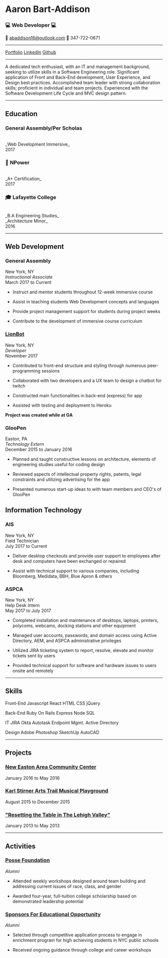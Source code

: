 # Aaron Bart-Addison 
### :computer: **Web Developer** :computer:

:email: abaddison16@outlook.com
:iphone: 347-722-0671
___
[Portfolio](https://ronaddy.github.io)
[LinkedIn](https://linkedin.com/in/abaddison16/)
[Github](https://github.com/RonAddy)
___

A dedicated tech enthusiast, with an IT and management background, seeking to utilize skills in a Software Engineering role. Significant application of Front and Back-End development, User Experience, and Design best practices.  Accomplished team leader with strong collaboration skills; proficient in individual and team projects. Experienced with the Software Development Life Cycle and MVC design pattern.

***

## Education

### **General Assembly/Per Scholas**
<br>
_Web Development Immersive_
<br>
2017

### :battery: **NPower**
<br>
_A+ Certification_
<br>
2017

### :mortar_board: **Lafayette College**
<br>
_B.A Engineering Studies_
<br>
_Architecture Minor_
<br>
2016

___

## Web Development 

### **General Assembly**
New York, NY
<br>
_Instructional Associate_
<br>
March 2017 to Current

* Instruct and mentor students throughout 12-week immersive course

* Assist in teaching students Web Development concepts and languages

* Provide project management support for students during project weeks

* Contribute to the development of immersive course curriculum 


### [**LionBot**](https://github.com/k1bs/lionbot)
New York, NY
<br>
_Developer_
<br>
November 2017

* Contributed to front-end structure and styling through numerous peer-programming sessions

* Collaborated with two developers and a UX team to design a chatbot for twitch

* Constructed main functionalities in back-end (express) for app

* Assisted with testing and deployment to Heroku

**Project was created while at GA**

### **GlooPen**
Easton, PA
<br>
_Technology Extern_
<br>
December 2015 to January 2016

* Planned and taught constructive lessons on architecture, elements of engineering studies useful for coding design

* Reviewed aspects of intellectual property rights, patents, legal constraints and utilizing advertising for the app

* Presented numerous start-up ideas to with team members and CEO's of GlooPen

## Information Technology

### **AIS**
New York, NY
<br>
Field Technician
<br>
July 2017 to Current
* Deliver desktop checkouts and provide user support to employees after desk and computers have been exchanged or repaired

* Assist with technical support to various companies, including Bloomberg, Medidata, BBH, Blue Apron & others

### **ASPCA**
New York, NY
<br>
Help Desk Intern
<br>
May 2017 to July 2017
* Completed installation and maintenance of desktops, laptops, printers, polycoms, webcams, docking stations and other equipment

* Managed user accounts, passwords, and domain access using Active Directory, AEM, and ASPCA administrative privileges 

* Utilized JIRA ticketing system to report, resolve, elevate and monitor tickets sent by users 

* Provided technical support for software and hardware issues to users onsite and remotely 

___

## Skills
Front-End
Javascript
React
HTML
CSS
jQuery

Back-End
Ruby On Rails
Express
Node
SQL

IT
JIRA
Okta
Autotask Endpoint Mgmt.
Active Directory

Design
Adobe Photoshop
SketchUp
AutoCAD

___

## Projects
### [New Easton Area Community Center](https://www.youtube.com/watch?v=1DJS8skHULk)
January 2016 to May 2016

### [Karl Stirner Arts Trail Musical Playground](https://sites.lafayette.edu/egrs451-fa15/ksat-playground/)
August 2015 to December 2015

### ["Resetting the Table in The Lehigh Valley"](https://sustainability.lafayette.edu/wp-content/uploads/sites/19/2016/03/Resetting-the-Table-in-the-Lehigh-Valley-Final-Print-Version-June-2014.pdf)
January 2013 to May 2013

___

## Activities

### [**Posse Foundation**](https://www.possefoundation.org/)
_Alumni_
* Attended weekly workshops designed around team building and addressing current issues of race, class, and gender

* Awarded four-year, full-tuition college scholarship based on demonstrated leadership potential

### [**Sponsors For Educational Opportunity**](http://www.seo-usa.org/)
_Alumni_
* Selected through competitive application process to engage in enrichment program for high achieving students in NYC public schools

* Received ongoing guidance through college and career workshops
